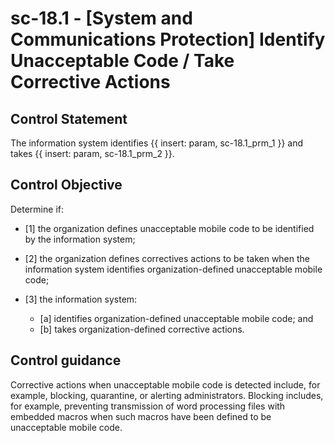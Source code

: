 # sc-18.1 - \[System and Communications Protection\] Identify Unacceptable Code / Take Corrective Actions

## Control Statement

The information system identifies {{ insert: param, sc-18.1_prm_1 }} and takes {{ insert: param, sc-18.1_prm_2 }}.

## Control Objective

Determine if:

- \[1\] the organization defines unacceptable mobile code to be identified by the information system;

- \[2\] the organization defines correctives actions to be taken when the information system identifies organization-defined unacceptable mobile code;

- \[3\] the information system:

  - \[a\] identifies organization-defined unacceptable mobile code; and
  - \[b\] takes organization-defined corrective actions.

## Control guidance

Corrective actions when unacceptable mobile code is detected include, for example, blocking, quarantine, or alerting administrators. Blocking includes, for example, preventing transmission of word processing files with embedded macros when such macros have been defined to be unacceptable mobile code.

